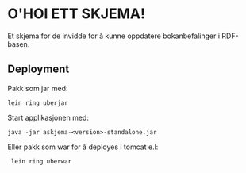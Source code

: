 # O'HOI ETT SKJEMA!

Et skjema for de invidde for å kunne oppdatere bokanbefalinger i RDF-basen.

## Deployment

Pakk som jar med:

    lein ring uberjar

Start applikasjonen med:

    java -jar askjema-<version>-standalone.jar

Eller pakk som war for å deployes i tomcat e.l:

     lein ring uberwar